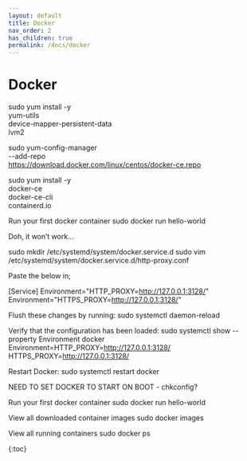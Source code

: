 ```yaml
---
layout: default
title: Docker
nav_order: 2
has_children: true
permalink: /docs/docker
---
```


# Docker

sudo yum install -y \
  yum-utils \
  device-mapper-persistent-data \
  lvm2

sudo yum-config-manager \
    --add-repo \
    https://download.docker.com/linux/centos/docker-ce.repo

sudo yum install -y \
  docker-ce \
  docker-ce-cli \
  containerd.io


Run your first docker container
sudo docker run hello-world


Doh, it won’t work…

sudo mkdir /etc/systemd/system/docker.service.d
sudo vim /etc/systemd/system/docker.service.d/http-proxy.conf

Paste the below in;

[Service]
Environment="HTTP_PROXY=http://127.0.0.1:3128/"
Environment="HTTPS_PROXY=http://127.0.0.1:3128/"

Flush these changes by running:
sudo systemctl daemon-reload


Verify that the configuration has been loaded:
sudo systemctl show --property Environment docker
Environment=HTTP_PROXY=http://127.0.0.1:3128/ HTTPS_PROXY=http://127.0.0.1:3128/


Restart Docker:
sudo systemctl restart docker

NEED TO SET DOCKER TO START ON BOOT  -  chkconfig?


Run your first docker container
sudo docker run hello-world



View all downloaded container images
sudo docker images


View all running containers
sudo docker ps


{:toc}